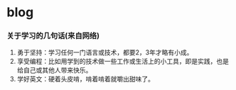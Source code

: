 # blog

### 关于学习的几句话(来自网络)
1. 勇于坚持：学习任何一门语言或技术，都要2，3年才略有小成。
2. 享受编程：比如用学到的技术做一些工作或生活上的小工具，即是实践，也是给自己或其他人带来快乐。
3. 学好英文：硬着头皮啃，啃着啃着就嚼出甜味了。
